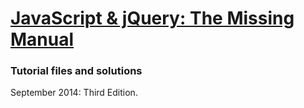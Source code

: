 # [JavaScript & jQuery: The Missing Manual](https://www.amazon.com/JavaScript-jQuery-Missing-Manual-Manuals/dp/1491947071?SubscriptionId=AKIAILSHYYTFIVPWUY6Q&tag=duckduckgo-ffsb-20&linkCode=xm2&camp=2025&creative=165953&creativeASIN=1491947071)

### Tutorial files and solutions

September 2014: Third Edition.
